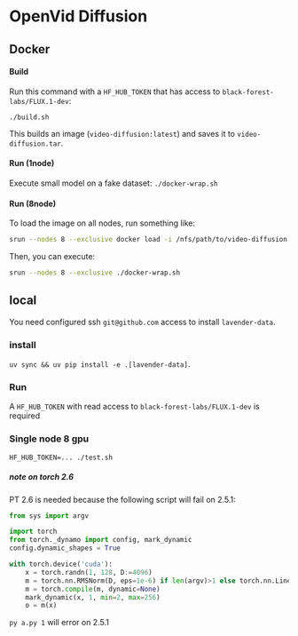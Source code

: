 # OpenVid Diffusion

## Docker

#### Build
Run this command with a `HF_HUB_TOKEN` that has access to `black-forest-labs/FLUX.1-dev`:

`./build.sh`

This builds an image (`video-diffusion:latest`) and saves it to `video-diffusion.tar`.

#### Run (1node)
Execute small model on a fake dataset:
`./docker-wrap.sh`

#### Run (8node)
To load the image on all nodes, run something like:
```bash
srun --nodes 8 --exclusive docker load -i /nfs/path/to/video-diffusion.tar
```
Then, you can execute:
```bash
srun --nodes 8 --exclusive ./docker-wrap.sh
```

## local
You need configured ssh `git@github.com` access to install `lavender-data`.

### install
`uv sync && uv pip install -e .[lavender-data]`.

### Run
A `HF_HUB_TOKEN` with read access to `black-forest-labs/FLUX.1-dev` is required

### Single node 8 gpu
`HF_HUB_TOKEN=... ./test.sh`


##### note on torch 2.6
PT 2.6 is needed because the following script will fail on 2.5.1:
```python
from sys import argv

import torch
from torch._dynamo import config, mark_dynamic
config.dynamic_shapes = True

with torch.device('cuda'):
    x = torch.randn(1, 128, D:=4096)
    m = torch.nn.RMSNorm(D, eps=1e-6) if len(argv)>1 else torch.nn.Linear(D,D)
    m = torch.compile(m, dynamic=None)
    mark_dynamic(x, 1, min=2, max=256)
    o = m(x)
```

`py a.py 1` will error on 2.5.1
